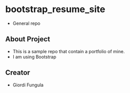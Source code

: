# bootstrap_resume_site

- General repo

## About Project

- This is a sample repo that contain a portfolio of mine.
- I am using Bootstrap

## Creator

- Giordi Fungula
